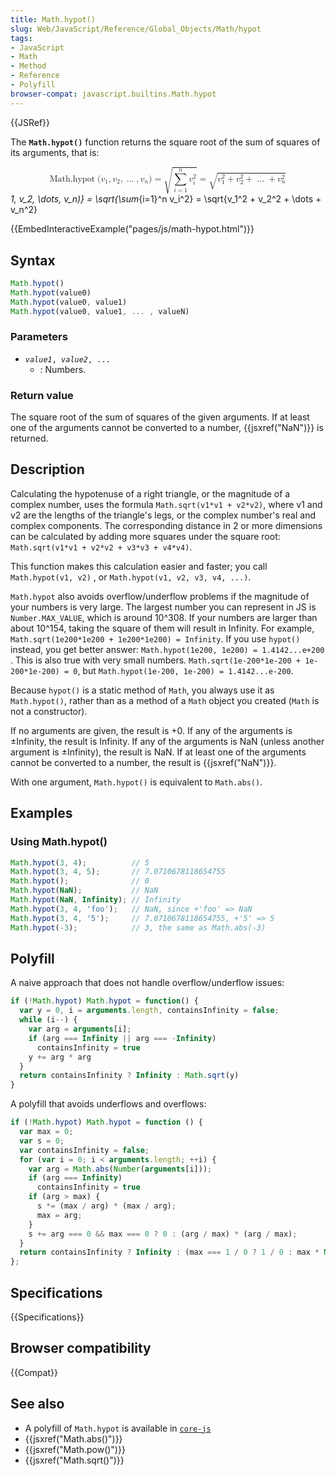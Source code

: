 ```yaml
---
title: Math.hypot()
slug: Web/JavaScript/Reference/Global_Objects/Math/hypot
tags:
- JavaScript
- Math
- Method
- Reference
- Polyfill
browser-compat: javascript.builtins.Math.hypot
---
```

{{JSRef}}

The **`Math.hypot()`** function returns the square root of the sum of squares of
its arguments, that is:

<math display="block"><semantics><mrow><mstyle mathvariant="monospace"><mrow><mo lspace="0em" rspace="thinmathspace">Math.hypot</mo>
<mo stretchy="false">(</mo> <msub><mi>v</mi> <mn>1</mn> </msub><mo>,</mo>
<msub><mi>v</mi> <mn>2</mn> </msub><mo>,</mo> <mo>…</mo> <mo>,</mo>
<msub><mi>v</mi> <mi>n</mi> </msub><mo stretchy="false">)</mo>
</mrow></mstyle><mo>=</mo> <msqrt><mrow><munderover><mo>∑</mo> <mrow><mi>i</mi>
<mo>=</mo> <mn>1</mn> </mrow><mi>n</mi> </munderover><msubsup><mi>v</mi>
<mi>i</mi> <mn>2</mn> </msubsup></mrow></msqrt><mo>=</mo>
<msqrt><mrow><msubsup><mi>v</mi> <mn>1</mn> <mn>2</mn> </msubsup><mo>+</mo>
<msubsup><mi>v</mi> <mn>2</mn> <mn>2</mn> </msubsup><mo>+</mo> <mo>…</mo>
<mo>+</mo> <msubsup><mi>v</mi> <mi>n</mi> <mn>2</mn>
</msubsup></mrow></msqrt></mrow><annotation encoding="TeX">\mathtt{\operatorname{Math.hypot}(v*1,
v_2, \dots, v_n)} = \sqrt{\sum*{i=1}^n v_i^2} = \sqrt{v_1^2 + v_2^2 + \dots +
v_n^2}</annotation></semantics></math>

{{EmbedInteractiveExample("pages/js/math-hypot.html")}}

## Syntax

```js
Math.hypot()
Math.hypot(value0)
Math.hypot(value0, value1)
Math.hypot(value0, value1, ... , valueN)
```

### Parameters

- <code><var>value1</var>, <var>value2</var>, ...</code>
  - : Numbers.

### Return value

The square root of the sum of squares of the given arguments. If at least one of
the arguments cannot be converted to a number, {{jsxref("NaN")}} is
returned.

## Description

Calculating the hypotenuse of a right triangle, or the magnitude of a complex
number, uses the formula `Math.sqrt(v1*v1 + v2*v2)`, where v1 and v2 are the
lengths of the triangle's legs, or the complex number's real and complex
components. The corresponding distance in 2 or more dimensions can be calculated
by adding more squares under the square root:
`Math.sqrt(v1*v1 + v2*v2 + v3*v3 + v4*v4)`.

This function makes this calculation easier and faster; you call
`Math.hypot(v1, v2)` , or `Math.hypot(v1, v2, v3, v4, ...)`.

`Math.hypot` also avoids overflow/underflow problems if the magnitude of your
numbers is very large. The largest number you can represent in JS is
`Number.MAX_VALUE`, which is around 10^308. If your numbers are larger than
about 10^154, taking the square of them will result in Infinity. For example,
`Math.sqrt(1e200*1e200 + 1e200*1e200) = Infinity`. If you use `hypot()` instead,
you get better answer: `Math.hypot(1e200, 1e200) = 1.4142...e+200` . This is
also true with very small numbers.
`Math.sqrt(1e-200*1e-200 + 1e-200*1e-200) = 0`, but
`Math.hypot(1e-200, 1e-200) = 1.4142...e-200`.

Because `hypot()` is a static method of `Math`, you always use it as
`Math.hypot()`, rather than as a method of a `Math` object you created (`Math`
is not a constructor).

If no arguments are given, the result is +0. If any of the arguments is
±Infinity, the result is Infinity. If any of the arguments is NaN (unless
another argument is ±Infinity), the result is NaN. If at least one of the
arguments cannot be converted to a number, the result is
{{jsxref("NaN")}}.

With one argument, `Math.hypot()` is equivalent to `Math.abs()`.

## Examples

### Using Math.hypot()

```js
Math.hypot(3, 4);          // 5
Math.hypot(3, 4, 5);       // 7.0710678118654755
Math.hypot();              // 0
Math.hypot(NaN);           // NaN
Math.hypot(NaN, Infinity); // Infinity
Math.hypot(3, 4, 'foo');   // NaN, since +'foo' => NaN
Math.hypot(3, 4, '5');     // 7.0710678118654755, +'5' => 5
Math.hypot(-3);            // 3, the same as Math.abs(-3)
```

## Polyfill

A naive approach that does not handle overflow/underflow issues:

```js
if (!Math.hypot) Math.hypot = function() {
  var y = 0, i = arguments.length, containsInfinity = false;
  while (i--) {
    var arg = arguments[i];
    if (arg === Infinity || arg === -Infinity)
      containsInfinity = true
    y += arg * arg
  }
  return containsInfinity ? Infinity : Math.sqrt(y)
}
```

A polyfill that avoids underflows and overflows:

```js
if (!Math.hypot) Math.hypot = function () {
  var max = 0;
  var s = 0;
  var containsInfinity = false;
  for (var i = 0; i < arguments.length; ++i) {
    var arg = Math.abs(Number(arguments[i]));
    if (arg === Infinity)
      containsInfinity = true
    if (arg > max) {
      s *= (max / arg) * (max / arg);
      max = arg;
    }
    s += arg === 0 && max === 0 ? 0 : (arg / max) * (arg / max);
  }
  return containsInfinity ? Infinity : (max === 1 / 0 ? 1 / 0 : max * Math.sqrt(s));
};
```

## Specifications

{{Specifications}}

## Browser compatibility

{{Compat}}

## See also

- A polyfill of `Math.hypot` is available in
  [`core-js`](https://github.com/zloirock/core-js#ecmascript-math)
- {{jsxref("Math.abs()")}}
- {{jsxref("Math.pow()")}}
- {{jsxref("Math.sqrt()")}}
